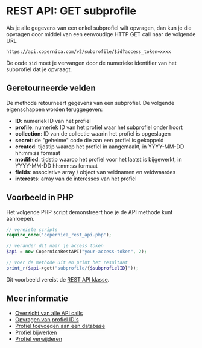 # REST API: GET subprofile

Als je alle gegevens van een enkel subprofiel wilt opvragen, dan kun je die
opvragen door middel van een eenvoudige HTTP GET call naar de volgende URL

`https://api.copernica.com/v2/subprofile/$id?access_token=xxxx`

De code `$id` moet je vervangen door de numerieke identifier van het subprofiel
dat je opvraagt.

## Geretourneerde velden

De methode retourneert gegevens van een subprofiel. De volgende eigenschappen 
worden teruggegeven:

* **ID**: numeriek ID van het profiel
* **profile**: numeriek ID van het profiel waar het subprofiel onder hoort
* **collection**: ID van de collectie waarin het profiel is opgeslagen
* **secret**: de "geheime" code die aan een profiel is gekoppeld
* **created**: tijdstip waarop het profiel in aangemaakt, in YYYY-MM-DD hh:mm:ss formaat
* **modified**: tijdstip waarop het profiel voor het laatst is bijgewerkt, in YYYY-MM-DD hh:mm:ss formaat
* **fields**: associative array / object van veldnamen en veldwaardes
* **interests**: array van de interesses van het profiel

## Voorbeeld in PHP

Het volgende PHP script demonstreert hoe je de API methode kunt aanroepen.

```php
// vereiste scripts
require_once('copernica_rest_api.php');

// verander dit naar je access token
$api = new CopernicaRestAPI("your-access-token", 2);

// voer de methode uit en print het resultaat
print_r($api->get("subprofile/{$subprofielID}"));
```

Dit voorbeeld vereist de [REST API klasse](rest-php).
    
## Meer informatie

* [Overzicht van alle API calls](rest-api)
* [Opvragen van profiel ID's](rest-get-database-subprofileids)
* [Profiel toevoegen aan een database](rest-post-profile-subprofiles)
* [Profiel bijwerken](rest-put-subprofile-fields)
* [Profiel verwijderen](rest-delete-subprofile)
